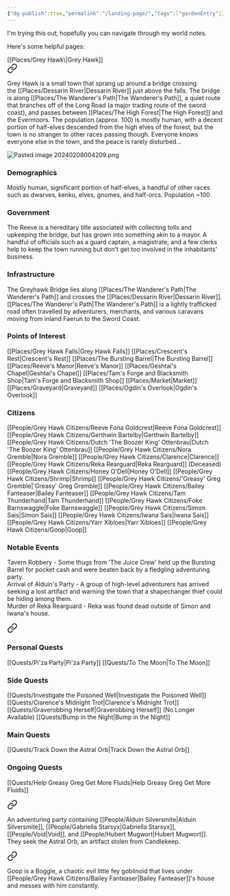 ```yaml
---
{"dg-publish":true,"permalink":"/landing-page/","tags":["gardenEntry"]}
---
```


I'm trying this out, hopefully you can navigate through my world notes.  

Here's some helpful pages:
<div style="page-break-after: always;"></div>
[[Places/Grey Hawk\|Grey Hawk]]



<div class="transclusion internal-embed is-loaded"><a class="markdown-embed-link" href="/places/grey-hawk/" aria-label="Open link"><svg xmlns="http://www.w3.org/2000/svg" width="24" height="24" viewBox="0 0 24 24" fill="none" stroke="currentColor" stroke-width="2" stroke-linecap="round" stroke-linejoin="round" class="svg-icon lucide-link"><path d="M10 13a5 5 0 0 0 7.54.54l3-3a5 5 0 0 0-7.07-7.07l-1.72 1.71"></path><path d="M14 11a5 5 0 0 0-7.54-.54l-3 3a5 5 0 0 0 7.07 7.07l1.71-1.71"></path></svg></a><div class="markdown-embed">




Grey Hawk is a small town that sprang up around a bridge crossing the [[Places/Dessarin River\|Dessarin River]] just above the falls. The bridge is along [[Places/The Wanderer's Path\|The Wanderer's Path]], a quiet route that branches off of the Long Road (a major trading route of the sword coast), and passes between [[Places/The High Forest\|The High Forest]] and the Evermoors. The population (approx. 100) is mostly human, with a decent portion of half-elves descended from the high elves of the forest, but the town is no stranger to other races passing though. Everyone knows everyone else in the town, and the peace is rarely disturbed...

![Pasted image 20240208004209.png](/img/user/Z_Attachments/Pasted%20image%2020240208004209.png)
### Demographics
Mostly human, significant portion of half-elves, a handful of other races such as dwarves, kenku, elves, gnomes, and half-orcs.  Population ~100
### Government
The Reeve is a hereditary title associated with collecting tolls and upkeeping the bridge, but has grown into something akin to a mayor. A handful of officials such as a guard captain, a magistrate, and a few clerks help to keep the town running but don't get too involved in the inhabitants' business.
### Infrastructure
The Greyhawk Bridge lies along [[Places/The Wanderer's Path\|The Wanderer's Path]] and crosses the [[Places/Dessarin River\|Dessarin River]]. [[Places/The Wanderer's Path\|The Wanderer's Path]] is a lightly trafficked road often travelled by adventurers, merchants, and various caravans moving from inland Faerun to the Sword Coast.
### Points of Interest
[[Places/Grey Hawk Falls\|Grey Hawk Falls]]
[[Places/Crescent's Rest\|Crescent's Rest]]
[[Places/The Bursting Barrel\|The Bursting Barrel]]
[[Places/Reeve's Manor\|Reeve's Manor]]
[[Places/Geshtai's Chapel\|Geshtai's Chapel]]
[[Places/Tam's Forge and Blacksmith Shop\|Tam's Forge and Blacksmith Shop]]
[[Places/Market\|Market]]
[[Places/Graveyard\|Graveyard]]
[[Places/Ogdin's Overlook\|Ogdin's Overlook]]
### Citizens
[[People/Grey Hawk Citizens/Reeve Fona Goldcrest\|Reeve Fona Goldcrest]]
[[People/Grey Hawk Citizens/Gerthwin Bartelby\|Gerthwin Bartelby]]
[[People/Grey Hawk Citizens/Dutch 'The Boozer King' Ottenbrau\|Dutch 'The Boozer King' Ottenbrau]]
[[People/Grey Hawk Citizens/Nora Gremble\|Nora Gremble]]
[[People/Grey Hawk Citizens/Clarence\|Clarence]]
[[People/Grey Hawk Citizens/Reka Rearguard\|Reka Rearguard]] (Deceased)
[[People/Grey Hawk Citizens/Honey O'Dell\|Honey O'Dell]]
[[People/Grey Hawk Citizens/Shrimp\|Shrimp]]
[[People/Grey Hawk Citizens/'Greasy' Greg Gremble\|'Greasy' Greg Gremble]]
[[People/Grey Hawk Citizens/Bailey Fanteaser\|Bailey Fanteaser]]
[[People/Grey Hawk Citizens/Tam Thunderhand\|Tam Thunderhand]]
[[People/Grey Hawk Citizens/Foke Barnswaggle\|Foke Barnswaggle]]
[[People/Grey Hawk Citizens/Simon Sais\|Simon Sais]]
[[People/Grey Hawk Citizens/Iwana Sais\|Iwana Sais]]
[[People/Grey Hawk Citizens/Yarr Xibloes\|Yarr Xibloes]]
[[People/Grey Hawk Citizens/Goop\|Goop]]
### Notable Events
Tavern Robbery - Some thugs from 'The Juice Crew' held up the Bursting Barrel for pocket cash and were beaten back by a fledgling adventuring party.  
Arrival of Alduin's Party - A group of high-level adventurers has arrived seeking a lost artifact and warning the town that a shapechanger thief could be hiding among them.  
Murder of Reka Rearguard - Reka was found dead outside of Simon and Iwana's house.  

</div></div>



<div class="transclusion internal-embed is-loaded"><a class="markdown-embed-link" href="/quests/quest-list/" aria-label="Open link"><svg xmlns="http://www.w3.org/2000/svg" width="24" height="24" viewBox="0 0 24 24" fill="none" stroke="currentColor" stroke-width="2" stroke-linecap="round" stroke-linejoin="round" class="svg-icon lucide-link"><path d="M10 13a5 5 0 0 0 7.54.54l3-3a5 5 0 0 0-7.07-7.07l-1.72 1.71"></path><path d="M14 11a5 5 0 0 0-7.54-.54l-3 3a5 5 0 0 0 7.07 7.07l1.71-1.71"></path></svg></a><div class="markdown-embed">




### Personal Quests
[[Quests/Pi'za Party\|Pi'za Party]]
[[Quests/To The Moon\|To The Moon]]
### Side Quests
[[Quests/Investigate the Poisoned Well\|Investigate the Poisoned Well]]
[[Quests/Clarence's Midnight Trot\|Clarence's Midnight Trot]]
[[Quests/Graverobbing Herself\|Graverobbing Herself]] (No Longer Available)
[[Quests/Bump in the Night\|Bump in the Night]]
### Main Quests
[[Quests/Track Down the Astral Orb\|Track Down the Astral Orb]]
### Ongoing Quests
[[Quests/Help Greasy Greg Get More Fluids\|Help Greasy Greg Get More Fluids]]


</div></div>




<div class="transclusion internal-embed is-loaded"><a class="markdown-embed-link" href="/orbital-strike/" aria-label="Open link"><svg xmlns="http://www.w3.org/2000/svg" width="24" height="24" viewBox="0 0 24 24" fill="none" stroke="currentColor" stroke-width="2" stroke-linecap="round" stroke-linejoin="round" class="svg-icon lucide-link"><path d="M10 13a5 5 0 0 0 7.54.54l3-3a5 5 0 0 0-7.07-7.07l-1.72 1.71"></path><path d="M14 11a5 5 0 0 0-7.54-.54l-3 3a5 5 0 0 0 7.07 7.07l1.71-1.71"></path></svg></a><div class="markdown-embed">




An adventuring party containing [[People/Alduin Silversmite\|Alduin Silversmite]], [[People/Gabriella Starsyx\|Gabriella Starsyx]], [[People/Void\|Void]], and [[People/Hubert Mugwort\|Hubert Mugwort]].  They seek the Astral Orb, an artifact stolen from Candlekeep.  

</div></div>


<div class="transclusion internal-embed is-loaded"><a class="markdown-embed-link" href="/people/grey-hawk-citizens/goop/" aria-label="Open link"><svg xmlns="http://www.w3.org/2000/svg" width="24" height="24" viewBox="0 0 24 24" fill="none" stroke="currentColor" stroke-width="2" stroke-linecap="round" stroke-linejoin="round" class="svg-icon lucide-link"><path d="M10 13a5 5 0 0 0 7.54.54l3-3a5 5 0 0 0-7.07-7.07l-1.72 1.71"></path><path d="M14 11a5 5 0 0 0-7.54-.54l-3 3a5 5 0 0 0 7.07 7.07l1.71-1.71"></path></svg></a><div class="markdown-embed">




Goop is a Boggle, a chaotic evil little fey goblinoid that lives under [[People/Grey Hawk Citizens/Bailey Fanteaser\|Bailey Fanteaser]]'s house and messes with him constantly.  

</div></div>
